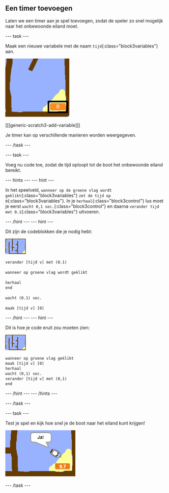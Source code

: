 ## Een timer toevoegen

Laten we een timer aan je spel toevoegen, zodat de speler zo snel mogelijk naar het onbewoonde eiland moet.

\--- task \---

Maak een nieuwe variabele met de naam `tijd`{:class="block3variables"} aan.

![screenshot](images/boat-variable-annotated.png)

[[[generic-scratch3-add-variable]]]

Je timer kan op verschillende manieren worden weergegeven.

\--- /task \---

\--- task \---

Voeg nu code toe, zodat de tijd oploopt tot de boot het onbewoonde eiland bereikt.

\--- hints \--- \--- hint \---

In het speelveld, `wanneer op de groene vlag wordt geklikt`{:class="block3variables"} `zet de tijd op 0`{:class="block3variables"}. In je `herhaal`{:class="block3control"} lus moet je eerst `wacht 0,1 sec.`{:class="block3control"} en daarna `verander tijd met 0.1`{:class="block3variables"} uitvoeren.

\--- /hint \--- \--- hint \---

Dit zijn de codeblokken die je nodig hebt:

![speelveld](images/stage.png)

```blocks3
verander [tijd v] met (0.1)

wanneer op groene vlag wordt geklikt

herhaal
end

wacht (0.1) sec.

maak [tijd v] [0]
```

\--- /hint \--- \--- hint \---

Dit is hoe je code eruit zou moeten zien:

![speelveld](images/stage.png)

```blocks3
wanneer op groene vlag geklikt
maak [tijd v] [0]
herhaal
wacht (0,1) sec.
verander [tijd v] met (0,1)
end
```

\--- /hint \--- \--- /hints \---

\--- /task \---

\--- task \---

Test je spel en kijk hoe snel je de boot naar het eiland kunt krijgen!

![screenshot](images/boat-variable-test.png)

\--- /task \---